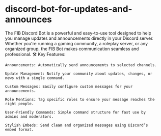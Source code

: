 # discord-bot-for-updates-and-announces

The FIB Discord Bot is a powerful and easy-to-use tool designed to help you manage updates and announcements directly in your Discord server. Whether you're running a gaming community, a roleplay server, or any organized group, the FIB Bot makes communication seamless and professional.
🛠️ Key Features:

    Announcements: Automatically send announcements to selected channels.

    Update Management: Notify your community about updates, changes, or news with a single command.

    Custom Messages: Easily configure custom messages for your announcements.

    Role Mentions: Tag specific roles to ensure your message reaches the right people.

    User-Friendly Commands: Simple command structure for fast use by admins and moderators.

    Stylish Embeds: Send clean and organized messages using Discord’s embed format.
